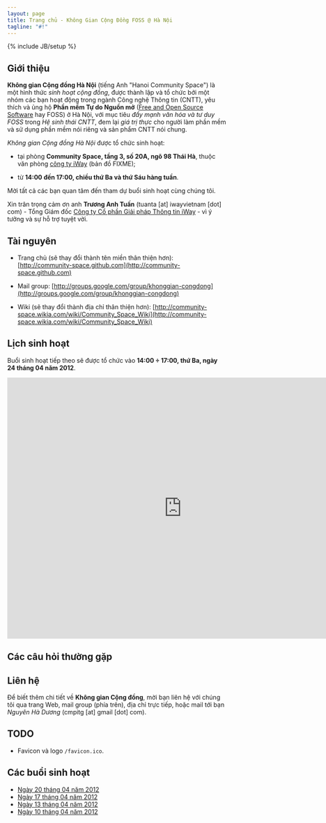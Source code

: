 ```yaml
---
layout: page
title: Trang chủ - Không Gian Cộng Đồng FOSS @ Hà Nội
tagline: "#!"
---
```

{% include JB/setup %}

## Giới thiệu

**Không gian Cộng đồng Hà Nội** (tiếng Anh "Hanoi Community Space") là một
hình thức *sinh hoạt cộng đồng*, được thành lập và tổ chức bởi một nhóm các
bạn hoạt động trong ngành Công nghệ Thông tin (CNTT), yêu thích và ủng hộ
**Phần mềm Tự do Nguồn mở**
([Free and Open Source Software](https://en.wikipedia.org/wiki/Free_and_open_source_software)
hay FOSS) ở Hà Nội, với mục tiêu *đẩy mạnh văn hóa và tư duy FOSS* trong *Hệ
sinh thái CNTT*, đem lại *giá trị thực* cho người làm phần mềm và sử dụng phần
mềm nói riêng và sản phẩm CNTT nói chung.

*Không gian Cộng đồng Hà Nội* được tổ chức sinh hoạt:

* tại phòng **Community Space, tầng 3, số 20A, ngõ 98 Thái Hà**, thuộc văn phòng
  [công ty iWay](http://iwayvietnam.com/) (bản đồ FIXME);

* từ **14:00 đến 17:00, chiều thứ Ba và thứ Sáu hàng tuần**.

Mời tất cả các bạn quan tâm đến tham dự buổi sinh hoạt cùng chúng tôi.

Xin trân trọng cảm ơn anh **Trương Anh Tuấn** (tuanta \[at\] iwayvietnam
\[dot\] com) - Tổng Giám đốc
[Công ty Cổ phần Giải pháp Thông tin iWay](http://iwayvietnam.com/) - vì ý
tưởng và sự hỗ trợ tuyệt vời.

## Tài nguyên

* Trang chủ (sẽ thay đổi thành tên miền thân thiện hơn):
  [http://community-space.github.com](http://community-space.github.com)

* Mail group:
  [http://groups.google.com/group/khonggian-congdong](http://groups.google.com/group/khonggian-congdong)

* Wiki (sẽ thay đổi thành địa chỉ thân thiện hơn):
  [http://community-space.wikia.com/wiki/Community_Space_Wiki](http://community-space.wikia.com/wiki/Community_Space_Wiki)

## Lịch sinh hoạt

Buổi sinh hoạt tiếp theo sẽ được tổ chức vào **14:00 ÷ 17:00, thứ Ba, ngày 24
tháng 04 năm 2012**.

<iframe src="http://bit.ly/JkyN0K"
    style=" border-width:0"
    width="800"
    height="600"
    frameborder="0"
    scrolling="no">
</iframe>

## Các câu hỏi thường gặp

## Liên hệ

Để biết thêm chi tiết về **Không gian Cộng đồng**, mời bạn liên hệ với chúng
tôi qua trang Web, mail group (phía trên), địa chỉ trực tiếp, hoặc mail tới
bạn *Nguyên Hà Dương* (cmpitg \[at\] gmail \[dot\] com).

## TODO

* Favicon và logo `/favicon.ico`.

## Các buổi sinh hoạt

* [Ngày 20 tháng 04 năm 2012](/Activities/2012/04/23/2012-04-20_minutes/)
* [Ngày 17 tháng 04 năm 2012](/Activities/2012/04/23/2012-04-17_minutes/)
* [Ngày 13 tháng 04 năm 2012](/Activities/2012/04/15/2012-04-13_minutes/)
* [Ngày 10 tháng 04 năm 2012](/Activities/2012/04/12/2012-04-10_minutes/)

